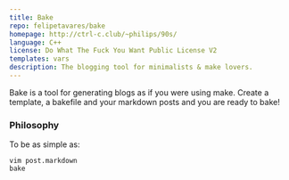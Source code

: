 ```yaml
---
title: Bake
repo: felipetavares/bake
homepage: http://ctrl-c.club/~philips/90s/
language: C++
license: Do What The Fuck You Want Public License V2
templates: vars
description: The blogging tool for minimalists & make lovers.
---
```


Bake is a tool for generating blogs as if you were using make.
Create a template, a bakefile and your markdown posts and you are ready to bake!

### Philosophy

To be as simple as:

	vim post.markdown
	bake
